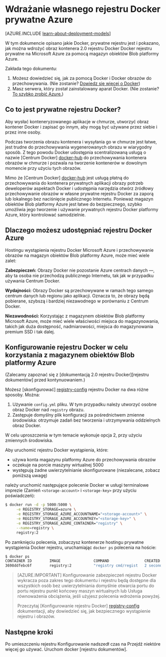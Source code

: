 <properties 
  pageTitle="Wdrażanie własnego rejestru Docker prywatne Azure | Microsoft Azure"
  description="Opis sposobu przy użyciu rejestru Docker do obsługi obrazów kontenera w usłudze Azure magazyn obiektów Blob."
  services="virtual-machines-linux"
  documentationCenter="virtual-machines"
  authors="ahmetalpbalkan"
  editor="squillace"
  manager="timlt"
  tags="azure-service-management,azure-resource-manager" />

<tags
  ms.service="virtual-machines-linux"
  ms.devlang="multiple"
  ms.topic="article"
  ms.tgt_pltfrm="vm-linux"
  ms.workload="infrastructure-services"
  ms.date="09/27/2016" 
  ms.author="ahmetb" />

# <a name="deploying-your-own-private-docker-registry-on-azure"></a>Wdrażanie własnego rejestru Docker prywatne Azure

[AZURE.INCLUDE [learn-about-deployment-models](../../includes/learn-about-deployment-models-both-include.md)]



W tym dokumencie opisano jakie Docker, prywatne rejestru jest i pokazano, jak można wdrożyć obraz kontenera 2.0 rejestru Docker Docker rejestru prywatne na Microsoft Azure za pomocą magazyn obiektów Blob platformy Azure.

Zakłada tego dokumentu:

1. Możesz dowiedzieć się, jak za pomocą Docker i Docker obrazów do przechowywania. (Nie zostanie? [Dowiedz się więcej o Docker](https://www.docker.com))
2. Masz serwera, który został zainstalowany aparat Docker. (Nie zostanie? [To szybko zrobić Azure.](https://azure.microsoft.com/documentation/templates/docker-simple-on-ubuntu/))


## <a name="what-is-a-private-docker-registry"></a>Co to jest prywatne rejestru Docker?

Aby wysłać konteneryzowanego aplikacje w chmurze, utworzyć obraz kontener Docker i zapisać go innym, aby mogą być używane przez siebie i przez inne osoby. 

Podczas tworzenia obrazu kontenera i wysyłania go w chmurze jest łatwe, jest trudne do przechowywania wygenerowanych obrazu w wiarygodny sposób. Z tego powodu Docker udostępnia scentralizowaną usługą o nazwie [Centrum Docker] [ docker-hub] do przechowywania kontenera obrazów w chmurze i pozwala na tworzenie kontenerów w dowolnym momencie przy użyciu tych obrazów.

Mimo że [Centrum Docker] [ docker-hub] jest usługą płatną do przechowywania do kontenera prywatnych aplikacji obrazy potrzeb deweloperów aspektach Docker i udostępnia narzędzia otwórz źródłowy przechowywanie obrazów w własne prywatne rejestru Docker za zaporą lub lokalnego bez naciśnięcie publicznego Internetu.
Ponieważ magazyn obiektów Blob platformy Azure jest łatwe do bezpiecznego, szybko umożliwia jego tworzenie i używanie prywatnych rejestru Docker platformy Azure, który kontrolować samodzielnie.

## <a name="why-should-you-host-a-docker-registry-on-azure"></a>Dlaczego możesz udostępniać rejestru Docker Azure

Hostingu wystąpienia rejestru Docker Microsoft Azure i przechowywanie obrazów na magazyn obiektów Blob platformy Azure, może mieć wiele zalet:

**Zabezpieczeń:** Obrazy Docker nie pozostanie Azure centrach danych —, aby ta osoba nie przechodzą publicznego Internetu, tak jak w przypadku używania Centrum Docker.
  
**Wydajności:** Obrazy Docker są przechowywane w ramach tego samego centrum danych lub regionu jako aplikacji. Oznacza to, że obrazy będą pobierane, szybszą i bardziej niezawodnego w porównaniu z Centrum Docker.

**Niezawodności:** Korzystając z magazynem obiektów Blob platformy Microsoft Azure, może mieć wiele właściwości miejsca do magazynowania, takich jak duża dostępność, nadmiarowości, miejsca do magazynowania premium SSD i tak dalej.

## <a name="configuring-docker-registry-to-use-azure-blob-storage"></a>Konfigurowanie rejestru Docker w celu korzystania z magazynem obiektów Blob platformy Azure

(Zalecamy zapoznać się z [dokumentacją 2.0 rejestru Docker][rejestru dokumentów] przed kontynuowaniem.)

Możesz [skonfigurować] [ registry-config] rejestru Docker na dwa różne sposoby.
Można:

1. Używanie `config.yml` pliku. W tym przypadku należy utworzyć osobne obraz Docker nad `registry` obrazu.
2. Zastępuje domyślny plik konfiguracji za pośrednictwem zmienne środowiska: otrzymuje zadań bez tworzenia i utrzymywania oddzielnych obraz Docker.

W celu uproszczenia w tym temacie wykonuje opcja 2, przy użyciu zmiennych środowiska.

Aby uruchomić rejestru Docker wystąpienia, które:

* używa konta magazynu platformy Azure do przechowywania obrazów
* oczekuje na porcie maszyny wirtualnej 5000
* występują żadne uwierzytelnianie skonfigurowane (niezalecane, zobacz poniższą uwagę)

należy uruchomić następujące polecenie Docker w usługi terminalowe imprezie (Zamień `<storage-account>` i `<storage-key>` przy użyciu poświadczeń):

```sh
$ docker run -d -p 5000:5000 \
     -e REGISTRY_STORAGE=azure \
     -e REGISTRY_STORAGE_AZURE_ACCOUNTNAME="<storage-account>" \
     -e REGISTRY_STORAGE_AZURE_ACCOUNTKEY="<storage-key>" \
     -e REGISTRY_STORAGE_AZURE_CONTAINER="registry" \
     --name=registry \
     registry:2
```

Po zamknięciu polecenia, zobaczysz kontenerze hostingu prywatne wystąpienia Docker rejestru, uruchamiając `docker ps` polecenia na hoście:

```sh
$ docker ps
CONTAINER ID        IMAGE               COMMAND                CREATED             STATUS              PORTS                    NAMES
3698ddfebc6f        registry:2          "registry cmd/regist   2 seconds ago       Up 1 seconds        0.0.0.0:5000->5000/tcp   registry
```

> [AZURE.IMPORTANT] Konfigurowanie zabezpieczeń rejestru Docker wykracza poza zakres tego dokumentu i rejestru będą dostępne dla wszystkich osób bez uwierzytelniania domyślnie otwarcia portu do portu rejestru punkt końcowy maszyn wirtualnych lub Usługa równoważenia obciążenia, jeśli użyjesz polecenia wdrożenia powyżej.
>
> Przeczytaj [Konfigurowanie rejestru Docker] [ registry-config] dokumentacji, aby dowiedzieć się, jak bezpiecznego wystąpienie rejestru i obrazów.

## <a name="next-steps"></a>Następne kroki

Po umieszczeniu rejestru Konfigurowanie nadszedł czas na Przejdź niektóre więcej go używać. Uruchom docker [rejestru dokumentów]. 

[docker-hub]: https://hub.docker.com/
[registry]: https://github.com/docker/distribution
[dokumenty rejestru]: http://docs.docker.com/registry/
[registry-config]: http://docs.docker.com/registry/configuration/
 
